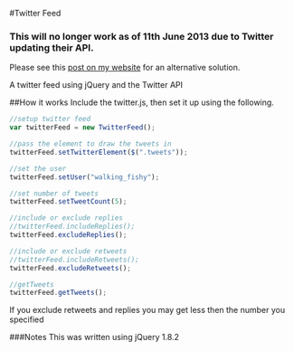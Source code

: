 #Twitter Feed

### This will no longer work as of 11th June 2013 due to Twitter updating their API.
Please see this [post on my website](http://www.martinblackburn.co.uk/blog/creating-a-custom-twitter-feed.html) for an alternative solution.

A twitter feed using jQuery and the Twitter API

##How it works
Include the twitter.js, then set it up using the following.

```javascript
//setup twitter feed
var twitterFeed = new TwitterFeed();

//pass the element to draw the tweets in
twitterFeed.setTwitterElement($(".tweets"));

//set the user
twitterFeed.setUser("walking_fishy");

//set number of tweets
twitterFeed.setTweetCount(5);

//include or exclude replies
//twitterFeed.includeReplies();
twitterFeed.excludeReplies();

//include or exclude retweets
//twitterFeed.includeRetweets();
twitterFeed.excludeRetweets();

//getTweets
twitterFeed.getTweets();
```

If you exclude retweets and replies you may get less then the number you specified

###Notes
This was written using jQuery 1.8.2
